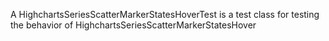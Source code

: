 A HighchartsSeriesScatterMarkerStatesHoverTest is a test class for testing the behavior of HighchartsSeriesScatterMarkerStatesHover